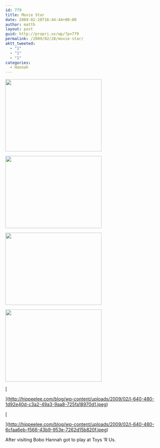 ```yaml
---
id: 779
title: Movie Star
date: 2009-02-28T16:44:44+00:00
author: matth
layout: post
guid: http://propri.us/wp/?p=779
permalink: /2009/02/28/movie-star/
aktt_tweeted:
  - "1"
  - "1"
  - "1"
categories:
  - Hannah
---
```

[<img class="alignnone size-full wp-image-364" src="http://hippeelee.com/blog/wp-content/uploads/2009/02/l-640-480-6cfaa6eb-f566-43b9-953e-7262d15b820f.jpeg" alt="" width="300" height="225" />](http://hippeelee.com/blog/wp-content/uploads/2009/02/l-640-480-6cfaa6eb-f566-43b9-953e-7262d15b820f.jpeg)

[<img class="alignnone size-full wp-image-364" src="http://hippeelee.com/blog/wp-content/uploads/2009/02/l-640-480-1d92e40d-c3a2-49a3-9aa8-725fa18970d1.jpeg" alt="" width="300" height="225" />](http://hippeelee.com/blog/wp-content/uploads/2009/02/l-640-480-1d92e40d-c3a2-49a3-9aa8-725fa18970d1.jpeg)

[<img class="alignnone size-full wp-image-364" src="http://hippeelee.com/blog/wp-content/uploads/2009/02/l-640-480-486cfab8-9e83-409d-a950-d1a0d549172a.jpeg" alt="" width="300" height="225" />](http://hippeelee.com/blog/wp-content/uploads/2009/02/l-640-480-486cfab8-9e83-409d-a950-d1a0d549172a.jpeg)

[<img class="alignnone size-full wp-image-364" src="http://hippeelee.com/blog/wp-content/uploads/2009/02/l-640-480-07e18431-764a-4b5b-957e-8da2be559ad6.jpeg" alt="" width="300" height="225" />](http://hippeelee.com/blog/wp-content/uploads/2009/02/l-640-480-07e18431-764a-4b5b-957e-8da2be559ad6.jpeg)

[
  
](http://hippeelee.com/blog/wp-content/uploads/2009/02/l-640-480-1d92e40d-c3a2-49a3-9aa8-725fa18970d1.jpeg) 

[
  
](http://hippeelee.com/blog/wp-content/uploads/2009/02/l-640-480-6cfaa6eb-f566-43b9-953e-7262d15b820f.jpeg) 
  
After visiting Bobo Hannah got to play at Toys &#8216;R Us.